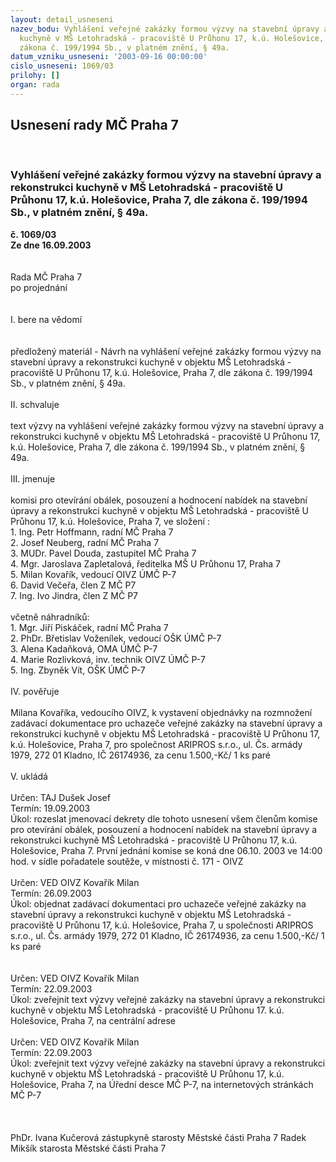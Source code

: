 ```yaml
---
layout: detail_usneseni
nazev_bodu: Vyhlášení veřejné zakázky formou výzvy na stavební úpravy a rekonstrukci
  kuchyně v MŠ Letohradská - pracoviště U Průhonu 17, k.ú. Holešovice, Praha 7, dle
  zákona č. 199/1994 Sb., v platném znění, § 49a.
datum_vzniku_usneseni: '2003-09-16 00:00:00'
cislo_usneseni: 1069/03
prilohy: []
organ: rada
---
```

<div id="ucUsn_pList" class="usn">
	<span><h2>Usnesení rady MČ Praha 7 </h2>
<br></span><div class="standBody">
<span><h3>Vyhlášení veřejné zakázky formou výzvy na stavební úpravy a rekonstrukci kuchyně v MŠ Letohradská - pracoviště U Průhonu 17, k.ú. Holešovice, Praha 7, dle zákona č. 199/1994 Sb., v platném znění, § 49a.</h3></span><div class="center">
		<strong>č. 1069/03</strong><br>
	</div>
<div class="center">
		<strong>Ze dne 16.09.2003</strong><br><br>
	</div>
<br>Rada MČ Praha 7<br>po projednání<br><br><br>I.	bere na vědomí<br><br> <br>předložený materiál - Návrh na vyhlášení veřejné zakázky formou výzvy na stavební úpravy a rekonstrukci kuchyně v objektu MŠ Letohradská - pracoviště U Průhonu 17, k.ú. Holešovice, Praha 7, dle zákona č. 199/1994 Sb., v platném znění, § 49a.<br><br>II.	schvaluje <br><br>text výzvy na vyhlášení veřejné zakázky formou výzvy na stavební úpravy a  rekonstrukci kuchyně v objektu MŠ Letohradská - pracoviště U Průhonu 17, k.ú. Holešovice, Praha 7, dle zákona č. 199/1994 Sb.,  v platném znění, § 49a.<br> <br>III.	jmenuje<br><br>komisi pro otevírání obálek, posouzení a hodnocení nabídek na  stavební úpravy a rekonstrukci kuchyně v objektu MŠ Letohradská - pracoviště U Průhonu 17, k.ú. Holešovice, Praha 7, ve složení :<br>1. Ing. Petr Hoffmann, radní MČ Praha 7<br>2. Josef Neuberg, radní MČ Praha 7<br>3. MUDr. Pavel Douda, zastupitel MČ Praha 7<br>4. Mgr. Jaroslava Zapletalová, ředitelka MŠ U Průhonu 17, Praha 7<br>5. Milan Kovařík, vedoucí OIVZ ÚMČ  P-7<br>6. David Večeřa, člen Z MČ P7<br>7. Ing. Ivo Jindra, člen Z MČ P7<br><br>včetně náhradníků:<br>1. Mgr. Jiří Piskáček, radní MČ Praha 7<br>2. PhDr. Břetislav Voženílek, vedoucí OŠK ÚMČ P-7<br>3. Alena Kadaňková,  OMA ÚMČ P-7<br>4. Marie Rozlivková, inv. technik OIVZ ÚMČ P-7<br>5. Ing. Zbyněk Vít, OŠK ÚMČ P-7<br><br>IV.	pověřuje <br><br>Milana Kovaříka, vedoucího OIVZ, k vystavení objednávky na rozmnožení zadávací dokumentace pro uchazeče veřejné zakázky na stavební úpravy a  rekonstrukci kuchyně v objektu MŠ Letohradská - pracoviště U Průhonu 17, k.ú. Holešovice, Praha 7, pro společnost ARIPROS s.r.o., ul. Čs. armády 1979, 272 01 Kladno, IČ 26174936, za cenu 1.500,-Kč/ 1 ks paré<br><br>V. 	ukládá <br><br>Určen:	TAJ Dušek Josef<br>Termín: 19.09.2003<br>Úkol:	rozeslat jmenovací dekrety dle tohoto usnesení všem členům komise pro otevírání obálek, posouzení a hodnocení nabídek na stavební úpravy a rekonstrukci kuchyně MŠ Letohradská - pracoviště U Průhonu 17, k.ú. Holešovice,  Praha 7. První jednání komise se koná dne 06.10. 2003  ve 14:00 hod. v sídle pořadatele soutěže, v místnosti č. 171 - OIVZ<br> <br>Určen:	VED OIVZ Kovařík Milan<br>Termín: 26.09.2003<br>Úkol:	objednat  zadávací dokumentaci pro uchazeče veřejné zakázky na stavební úpravy a  rekonstrukci kuchyně v objektu MŠ  Letohradská - pracoviště U Průhonu 17, k.ú. Holešovice, Praha 7,  u  společnosti ARIPROS s.r.o., ul. Čs. armády 1979, 272 01 Kladno, IČ 26174936, za cenu 1.500,-Kč/ 1 ks paré<br> <br><br>Určen:	VED OIVZ Kovařík Milan<br>Termín: 22.09.2003<br>Úkol:	zveřejnit text výzvy veřejné zakázky na stavební úpravy a rekonstrukci kuchyně v objektu MŠ  Letohradská - pracoviště U Průhonu 17. k.ú. Holešovice, Praha 7,  na centrální adrese<br> <br>Určen:	VED OIVZ Kovařík Milan<br>Termín: 22.09.2003<br>Úkol:	zveřejnit text výzvy veřejné zakázky na stavební úpravy a rekonstrukci kuchyně v objektu MŠ  Letohradská - pracoviště U Průhonu 17, k.ú. Holešovice, Praha 7, na Úřední desce MČ P-7, na internetových stránkách MČ P-7<br> <br> <br>	<br>PhDr. Ivana Kučerová zástupkyně starosty Městské části Praha 7	 Radek Mikšík starosta Městské části Praha 7<br>	<br><br>
</div>
</div>